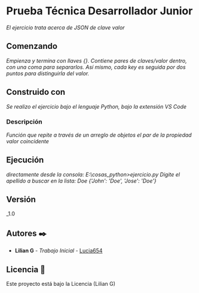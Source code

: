 
# Prueba Técnica Desarrollador Junior

_El ejercicio trata acerca de JSON de clave valor_


## Comenzando

_Empienza y termina con llaves {}. Contiene pares de claves/valor dentro, con una coma para separarlos. Así mismo, cada key es seguida por dos puntos para distinguirla del valor._


## Construido con 

_Se realizo el ejercicio bajo el lenguaje Python, bajo la extensión VS Code_

### Descripción

_Función que repite a través de un arreglo de objetos el par de la propiedad valor coincidente_

## Ejecución

_directamente desde la consola: E:\cosas_python>ejercicio.py
Digite el apellido a buscar en la lista: Doe
{'John': 'Doe', 'Jose': 'Doe'}_

## Versión

_1.0


## Autores ✒️

* **Lilian G** - *Trabajo Inicial* - [Lucia654](https://github.com/Lucia654)



## Licencia 📄

Este proyecto está bajo la Licencia (Lilian G) 

